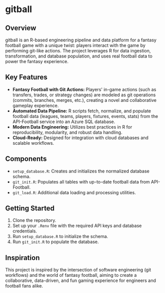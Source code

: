 # gitball

## Overview

gitball is an R-based engineering pipeline and data platform for a fantasy football game with a unique twist: players interact with the game by performing git-like actions. The project leverages R for data ingestion, transformation, and database population, and uses real football data to power the fantasy experience.

## Key Features
- **Fantasy Football with Git Actions:** Players' in-game actions (such as transfers, trades, or strategy changes) are modeled as git operations (commits, branches, merges, etc.), creating a novel and collaborative gameplay experience.
- **Automated Data Pipeline:** R scripts fetch, normalize, and populate football data (leagues, teams, players, fixtures, events, stats) from the API-Football service into an Azure SQL database.
- **Modern Data Engineering:** Utilizes best practices in R for reproducibility, modularity, and robust data handling.
- **Cloud-Ready:** Designed for integration with cloud databases and scalable workflows.

## Components
- `setup_database.R`: Creates and initializes the normalized database schema.
- `git_init.R`: Populates all tables with up-to-date football data from API-Football.
- `git_load.R`: Additional data loading and processing utilities.

## Getting Started
1. Clone the repository.
2. Set up your `.Renv` file with the required API keys and database credentials.
3. Run `setup_database.R` to initialize the schema.
4. Run `git_init.R` to populate the database.

## Inspiration
This project is inspired by the intersection of software engineering (git workflows) and the world of fantasy football, aiming to create a collaborative, data-driven, and fun gaming experience for engineers and football fans alike. 